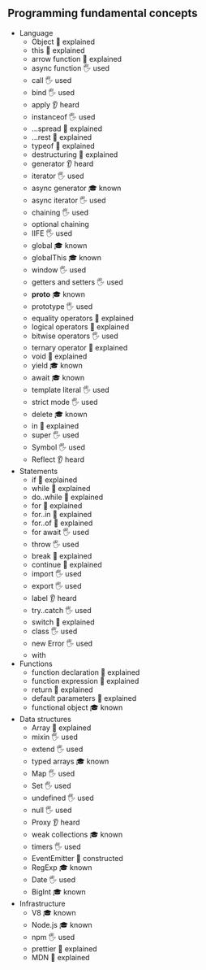 ## Programming fundamental concepts

- Language
  - Object 🙋 explained
  - this 🙋 explained
  - arrow function 🙋 explained
  - async function 🖐️ used
  - call 🖐️ used
  - bind 🖐️ used
  - apply 👂 heard
  - instanceof 🖐️ used
  - ...spread 🙋 explained
  - ...rest 🙋 explained
  - typeof 🙋 explained
  - destructuring 🙋 explained
  - generator 👂 heard
  - iterator 🖐️ used
  - async generator 🎓 known
  - async iterator 🖐️ used
  - chaining 🖐️ used
  - optional chaining
  - IIFE 🖐️ used
  - global 🎓 known
  - globalThis 🎓 known
  - window 🖐️ used
  - getters and setters 🖐️ used
  - __proto__ 🎓 known
  - prototype 🖐️ used
  - equality operators 🙋 explained
  - logical operators 🙋 explained
  - bitwise operators 🖐️ used
  - ternary operator 🙋 explained
  - void 🙋 explained
  - yield 🎓 known
  - await 🎓 known
  - template literal 🖐️ used
  - strict mode 🖐️ used
  - delete 🎓 known
  - in 🙋 explained
  - super 🖐️ used
  - Symbol 🖐️ used
  - Reflect 👂 heard
- Statements
  - if 🙋 explained
  - while 🙋 explained
  - do..while 🙋 explained
  - for 🙋 explained
  - for..in 🙋 explained
  - for..of 🙋 explained
  - for await 🖐️ used
  - throw 🖐️ used
  - break 🙋 explained
  - continue 🙋 explained
  - import 🖐️ used
  - export 🖐️ used
  - label 👂 heard
  - try..catch 🖐️ used
  - switch 🙋 explained
  - class 🖐️ used
  - new Error 🖐️ used
  - with
- Functions
  - function declaration 🙋 explained
  - function expression 🙋 explained
  - return 🙋 explained
  - default parameters 🙋 explained
  - functional object 🎓 known
- Data structures
  - Array 🙋 explained
  - mixin 🖐️ used
  - extend 🖐️ used
  - typed arrays 🎓 known
  - Map 🖐️ used
  - Set 🖐️ used
  - undefined 🖐️ used
  - null 🖐️ used
  - Proxy 👂 heard
  - weak collections 🎓 known
  - timers 🖐️ used
  - EventEmitter 🚀 constructed
  - RegExp 🎓 known
  - Date 🖐️ used
  - BigInt 🎓 known
- Infrastructure
  - V8 🎓 known
  - Node.js 🎓 known
  - npm 🖐️ used
  - prettier 🙋 explained
  - MDN 🙋 explained
